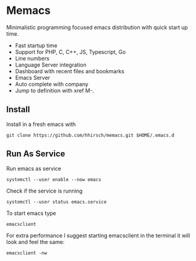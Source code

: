 # Memacs
Minimalistic programming focused emacs distribution with quick start up time.

- Fast startup time
- Support for PHP, C, C++, JS, Typescript, Go
- Line numbers 
- Language Server integration
- Dashboard with recent files and bookmarks
- Emacs Server
- Auto complete with company
- Jump to definition with xref M-.
## Install
Install in a fresh emacs with
```
git clone https://github.com/hhirsch/memacs.git $HOME/.emacs.d
```

## Run As Service
Run emacs as service
```
systemctl --user enable --now emacs
```

Check if the service is running
```
systemctl --user status emacs.service
```

To start emacs type
```
emacsclient
```

For extra performance I suggest starting emacsclient in the terminal it will look and feel the same:
```
emacsclient -nw
```
